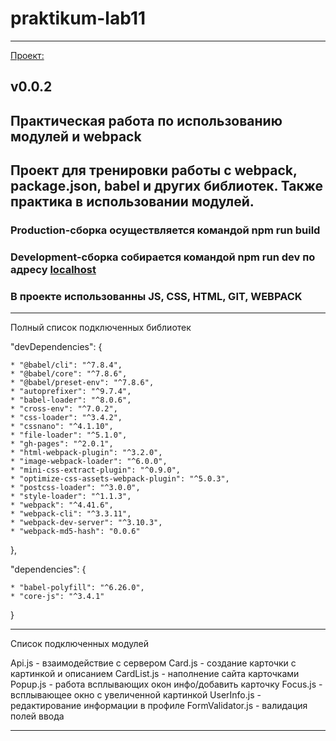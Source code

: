 # praktikum-lab11
____

[Проект:](https://vaitsehovskiy-tony.github.io/praktikum-lab11/)

## v0.0.2



## Практическая работа по использованию модулей и webpack

## Проект для тренировки работы с webpack, package.json, babel и других библиотек. Также практика в использовании модулей.

### Production-сборка осуществляется командой npm run build
### Development-сборка собирается командой npm run dev по адресу [localhost](http://localhost:8080/)

### В проекте использованны JS, CSS, HTML, GIT, WEBPACK

___


Полный список подключенных библиотек
  
"devDependencies": {  

    * "@babel/cli": "^7.8.4",  
    * "@babel/core": "^7.8.6",  
    * "@babel/preset-env": "^7.8.6",    
    * "autoprefixer": "^9.7.4",  
    * "babel-loader": "^8.0.6",  
    * "cross-env": "^7.0.2",  
    * "css-loader": "^3.4.2",  
    * "cssnano": "^4.1.10",  
    * "file-loader": "^5.1.0",  
    * "gh-pages": "^2.0.1",  
    * "html-webpack-plugin": "^3.2.0",  
    * "image-webpack-loader": "^6.0.0",  
    * "mini-css-extract-plugin": "^0.9.0",  
    * "optimize-css-assets-webpack-plugin": "^5.0.3",  
    * "postcss-loader": "^3.0.0",  
    * "style-loader": "^1.1.3",  
    * "webpack": "^4.41.6",  
    * "webpack-cli": "^3.3.11",  
    * "webpack-dev-server": "^3.10.3",  
    * "webpack-md5-hash": "0.0.6"  

  },  

  "dependencies": {  

    * "babel-polyfill": "^6.26.0",   
    * "core-js": "^3.4.1"  

  }  

___

Список подключенных модулей 

Api.js - взаимодействие с сервером
Card.js - создание карточки с картинкой и описанием
CardList.js - наполнение сайта карточками
Popup.js - работа всплывающих окон инфо/добавить карточку
Focus.js - всплывающее окно с увеличенной картинкой
UserInfo.js - редактирование информации в профиле
FormValidator.js - валидация полей ввода

__________________